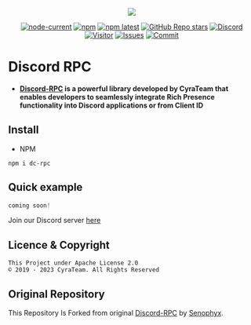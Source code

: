 <div align="center">
  <p>
    <a href="https://www.npmjs.com/package/dc-rpc" target="_blank" rel="noopener noreferrer"><img src="https://nodei.co/npm/dc-rpc.png?downloads=true&downloadRank=true&stars=true"></a>
  </p>
  <p>
    <a href="https://nodejs.org/" target="_blank" rel="noopener noreferrer"><img alt="node-current" src="https://img.shields.io/node/v/distube"></a>
    <a href="https://www.npmjs.com/package/dc-rpc" target="_blank" rel="noopener noreferrer"><img alt="npm" src="https://img.shields.io/npm/dt/dc-rpc"></a>
    <a href="https://www.npmjs.com/package/dc-rpc" target="_blank" rel="noopener noreferrer"><img alt="npm latest" src="https://img.shields.io/npm/v/dc-rpc/latest?color=blue&label=dc-rpc%40latest&logo=npm"></a>
    <a href="https://github.com/skick1234/CyraTeam/discord-rpc" target="_blank" rel="noopener noreferrer"><img alt="GitHub Repo stars" src="https://img.shields.io/github/stars/CyraTeam/discord-rpc"></a>
    <a href="https://discord.gg/qpT2AeYZRN" target="_blank" rel="noopener noreferrer"><img alt="Discord" src="https://img.shields.io/discord/984857299858382908?label=CyraTeam&logo=discord"></a>
    <a href="https://github.com/CyraTeam/discord-rpc" target="_blank" rel="noopener noreferrer"><img alt="Visitor" src="https://api.visitorbadge.io/api/visitors?path=https%3A%2F%2Fgithub.com%2FCyraTeam%2Fdiscord-rpc&countColor=%2337d67a&style=flat"></a>
    <a href="https://github.com/CyraTeam/discord-rpc/issues" target="_blank" rel="noopener noreferrer"><img alt="Issues" src="https://img.shields.io/github/issues/CyraTeam/discord-rpc"></a>
    <a href="https://github.com/CyraTeam/dc-rpc" target="_blank" rel="noopener noreferrer"><img alt="Commit" src="https://img.shields.io/github/commit-activity/y/CyraTeam/discord-rpc?label=Commit%20Activity&logo=github"></a>
  </p>
</div>

# Discord RPC
- **[Discord-RPC](https://www.npmjs.com/package/dc-rpc) is a powerful library developed by CyraTeam that enables developers to seamlessly integrate Rich Presence functionality into Discord applications or from Client ID**

## Install
- NPM
```
npm i dc-rpc
```

## Quick example
```js
coming soon!
```

Join our Discord server [here](https://discord.gg/qpT2AeYZRN)

## Licence & Copyright

```
This Project under Apache License 2.0
© 2019 - 2023 CyraTeam. All Rights Reserved
```

## Original Repository
This Repository Is Forked from original [Discord-RPC](https://github.com/Senophyx/Discord-RPC) by [Senophyx](https://github.com/Senophyx).
